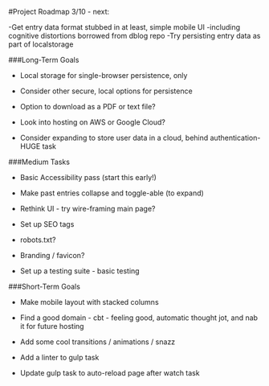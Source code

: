 #Project Roadmap
3/10 - next:

-Get entry data format stubbed in at least, simple mobile UI
  -including cognitive distortions borrowed from dblog repo
-Try persisting entry data as part of localstorage


###Long-Term Goals

* Local storage for single-browser persistence, only

* Consider other secure, local options for persistence

* Option to download as a PDF or text file?

* Look into hosting on AWS or Google Cloud?

* Consider expanding to store user data in a cloud, behind authentication- HUGE task

###Medium Tasks

* Basic Accessibility pass (start this early!)

* Make past entries collapse and toggle-able (to expand)

* Rethink UI - try wire-framing main page?

* Set up SEO tags

* robots.txt?

* Branding / favicon?

* Set up a testing suite - basic testing

###Short-Term Goals

* Make mobile layout with stacked columns

* Find a good domain - cbt - feeling good, automatic thought jot, and nab it for future hosting

* Add some cool transitions / animations / snazz

* Add a linter to gulp task

* Update gulp task to auto-reload page after watch task

